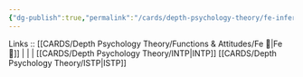 ```yaml
---
{"dg-publish":true,"permalink":"/cards/depth-psychology-theory/fe-inferior/","created":"2023-01-05T12:03:48.562+01:00","updated":"2023-04-08T10:59:03.939+02:00"}
---
```


Links :: [[CARDS/Depth Psychology Theory/Functions & Attitudes/Fe 💉\|Fe 💉]] |  |  | 
[[CARDS/Depth Psychology Theory/INTP\|INTP]]
[[CARDS/Depth Psychology Theory/ISTP\|ISTP]]
